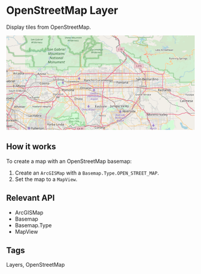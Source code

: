 <h1>OpenStreetMap Layer</h1>

<p>Display tiles from OpenStreetMap.</p>

<p><img src="OpenStreetMapLayer.png"/></p>

<h2>How it works</h2>
<p>To create a map with an OpenStreetMap basemap:</p>
<ol>
   <li>Create an <code>ArcGISMap</code> with a <code>Basemap.Type.OPEN_STREET_MAP</code>.</li>
   <li>Set the map to a <code>MapView</code>.</li>
</ol>

<h2>Relevant API</h2>

<ul>
   <li>ArcGISMap</li>
   <li>Basemap</li>
   <li>Basemap.Type</li>
   <li>MapView</li>
</ul>

<h2>Tags</h2>
<p>Layers, OpenStreetMap</p>
